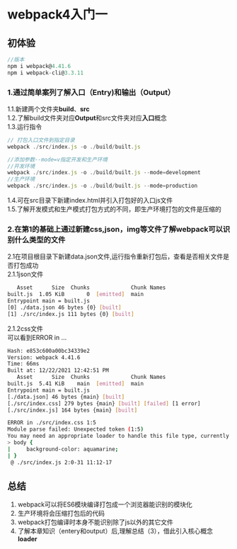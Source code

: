# webpack4入门一  

## 初体验  

```js
//版本
npm i webpack@4.41.6  
npm i webpack-cli@3.3.11  
```

### 1.通过简单案列了解**入口**（Entry)和输出（Output）  

1.1.新建两个文件夹**build**、**src**  
1.2.了解build文件夹对应**Output**和src文件夹对应**入口**概念  
1.3.运行指令

```js
// 打包入口文件到指定目录
webpack ./src/index.js -o ./build/built.js

//添加参数--mode=v指定开发和生产环境
//开发环境
webpack ./src/index.js -o ./build/built.js --mode=development
//生产环境
webpack ./src/index.js -o ./build/built.js --mode=production
```

1.4.可在src目录下新建index.html并引入打包好的入口js文件  
1.5.了解开发模式和生产模式打包方式的不同，即生产环境打包的文件是压缩的  

### 2.在第1的基础上通过新建css,json，img等文件了解webpack可以识别什么类型的文件  

2.1在项目根目录下新建data.json文件,运行指令重新打包后，查看是否相关文件是否打包成功  
2.1.1json文件

```bash
   Asset      Size  Chunks             Chunk Names
built.js  1.05 KiB       0  [emitted]  main
Entrypoint main = built.js
[0] ./data.json 46 bytes {0} [built]
[1] ./src/index.js 111 bytes {0} [built]

```

2.1.2css文件  
可以看到ERROR in ...

```bash
Hash: e853c600a00bc34339e2
Version: webpack 4.41.6
Time: 66ms
Built at: 12/22/2021 12:42:51 PM
   Asset      Size  Chunks             Chunk Names
built.js  5.41 KiB    main  [emitted]  main
Entrypoint main = built.js
[./data.json] 46 bytes {main} [built]
[./src/index.css] 279 bytes {main} [built] [failed] [1 error]
[./src/index.js] 164 bytes {main} [built]

ERROR in ./src/index.css 1:5
Module parse failed: Unexpected token (1:5)
You may need an appropriate loader to handle this file type, currently no loaders are configured to process this file. See https://webpack.js.org/concepts#loaders
> body {
|     background-color: aquamarine;
| }
 @ ./src/index.js 2:0-31 11:12-17
```

## 总结  

1. webpack可以将ES6模块编译打包成一个浏览器能识别的模块化  
2. 生产环境将会压缩打包后的代码  
3. webpack打包编译时本身不能识别除了js以外的其它文件  
4. 了解本章知识（entery和output）后,理解总结（3），借此引入核心概念**loader**  
